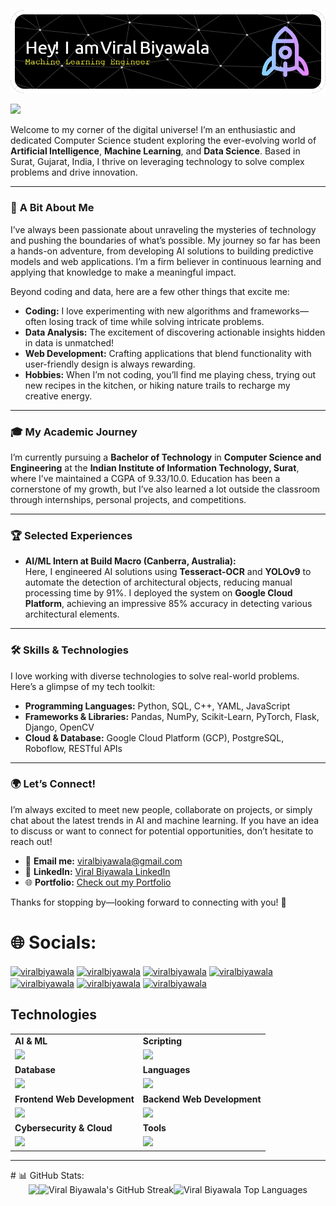 ![Banner-image](github-header-image.png) 

[![](https://visitcount.itsvg.in/api?id=ViralBIyawala&icon=6&color=6)](https://visitcount.itsvg.in)

Welcome to my corner of the digital universe! I’m an enthusiastic and dedicated Computer Science student exploring the ever-evolving world of **Artificial Intelligence**, **Machine Learning**, and **Data Science**. Based in Surat, Gujarat, India, I thrive on leveraging technology to solve complex problems and drive innovation.

---

### 🌟 **A Bit About Me**

I’ve always been passionate about unraveling the mysteries of technology and pushing the boundaries of what’s possible. My journey so far has been a hands-on adventure, from developing AI solutions to building predictive models and web applications. I’m a firm believer in continuous learning and applying that knowledge to make a meaningful impact.

Beyond coding and data, here are a few other things that excite me:

- **Coding:** I love experimenting with new algorithms and frameworks—often losing track of time while solving intricate problems.
- **Data Analysis:** The excitement of discovering actionable insights hidden in data is unmatched!
- **Web Development:** Crafting applications that blend functionality with user-friendly design is always rewarding.
- **Hobbies:** When I’m not coding, you’ll find me playing chess, trying out new recipes in the kitchen, or hiking nature trails to recharge my creative energy.

---

### 🎓 **My Academic Journey**

I’m currently pursuing a **Bachelor of Technology** in **Computer Science and Engineering** at the **Indian Institute of Information Technology, Surat**, where I’ve maintained a CGPA of 9.33/10.0. Education has been a cornerstone of my growth, but I’ve also learned a lot outside the classroom through internships, personal projects, and competitions.

---

### 🏆 **Selected Experiences**

- **AI/ML Intern at Build Macro (Canberra, Australia):**  
  Here, I engineered AI solutions using **Tesseract-OCR** and **YOLOv9** to automate the detection of architectural objects, reducing manual processing time by 91%. I deployed the system on **Google Cloud Platform**, achieving an impressive 85% accuracy in detecting various architectural elements.

---

### 🛠️ **Skills & Technologies**

I love working with diverse technologies to solve real-world problems. Here’s a glimpse of my tech toolkit:

- **Programming Languages:** Python, SQL, C++, YAML, JavaScript
- **Frameworks & Libraries:** Pandas, NumPy, Scikit-Learn, PyTorch, Flask, Django, OpenCV
- **Cloud & Database:** Google Cloud Platform (GCP), PostgreSQL, Roboflow, RESTful APIs

---

### 🌍 **Let’s Connect!**

I’m always excited to meet new people, collaborate on projects, or simply chat about the latest trends in AI and machine learning. If you have an idea to discuss or want to connect for potential opportunities, don’t hesitate to reach out!

- 📧 **Email me:** viralbiyawala@gmail.com  
- 🔗 **LinkedIn:** [Viral Biyawala LinkedIn](https://www.linkedin.com/in/viralbiyawala)  
- 🌐 **Portfolio:** [Check out my Portfolio](https://viralbiyawala.pythonanywhere.com)

Thanks for stopping by—looking forward to connecting with you! 🚀


# 🌐 Socials:
<a href="https://linkedin.com/in/viralbiyawala" target="blank"><img align="center" src="https://img.shields.io/badge/LinkedIn-0077B5?style=for-the-badge&logo=linkedin&logoColor=white" alt="viralbiyawala"/></a>
<a href="https://www.datacamp.com/portfolio/ViralBiyawala" target="blank"><img align="center" src="https://img.shields.io/badge/Datacamp-05192D?style=for-the-badge&logo=datacamp&logoColor=65FF8F" alt="viralbiyawala"/></a>
<a href="https://www.leetcode.com/viralbiyawala/" target="blank"><img align="center" src="https://img.shields.io/badge/-LeetCode-FFA116?style=for-the-badge&logo=LeetCode&logoColor=black" alt="viralbiyawala" /></a>
<a href="https://www.codechef.com/users/viralbiyawala" target="blank"><img align="center" src="https://img.shields.io/badge/Codechef-%23B92B27.svg?&style=for-the-badge&logo=Codechef&logoColor=white" alt="viralbiyawala"/></a>
<a href="https://github.com/ViralBiyawala" target="blank"><img align="center" src="https://img.shields.io/badge/GitHub-100000?style=for-the-badge&logo=github&logoColor=white" alt="viralbiyawala"/></a>
<a href="https://codeforces.com/profile/viralbiyawala" target="blank"><img align="center" src="https://img.shields.io/badge/Codeforces-445f9d?style=for-the-badge&logo=Codeforces&logoColor=white" alt="viralbiyawala"/></a>
<a href="https://kaggle.com/viralbiyawala" target="blank"><img align="center" src="https://img.shields.io/badge/Kaggle-20BEFF?style=for-the-badge&logo=Kaggle&logoColor=white" alt="viralbiyawala"/></a>

## Technologies
<table>
<tr>
	<td><strong>AI & ML</strong></td>
	<td><strong>Scripting</strong></td>
</tr>
<tr>
		<td><img src = "https://skillicons.dev/icons?i=pytorch,sklearn,opencv,py&theme=dark"></td>
		<td><img src = "https://skillicons.dev/icons?i=bash,git,powershell&theme=dark"></td>
</tr>
<tr>
	<td><strong>Database</strong></td>
	<td><strong>Languages</strong></td>
</tr>
<tr>
		<td><img src = "https://skillicons.dev/icons?i=postgresql,mysql,gcp&theme=dark"></td>
		<td><img src = "https://skillicons.dev/icons?i=py,cpp,c,js,php,html,css&theme=dark"></td>
</tr>

<tr>
	<td><strong>Frontend Web Development</strong></td>
	<td><strong>Backend Web Development</strong></td>
</tr>
<tr>
		<td><img src = "https://skillicons.dev/icons?i=html,js,css,jquery&theme=dark"></td>
		<td><img src = "https://skillicons.dev/icons?i=flask,django&theme=dark"></td>
</tr>
<tr>
	<td><strong>Cybersecurity & Cloud</strong></td>
	<td><strong>Tools</strong></td>
</tr>
<tr>
	<td><img src = "https://skillicons.dev/icons?i=gcp,aws,linux&theme=dark"></td>
	<td><img src = "https://skillicons.dev/icons?i=github,vscode,postman&theme=dark"></td>
</tr>
</table>

<hr/>
# 📊 GitHub Stats:
<div style="display: flex; justify-content: center;">
  <img src="https://github-readme-stats.anuraghazra1.vercel.app/api?username=ViralBiyawala&show_icons=true" /> <br/>
  <img src="https://github-readme-streak-stats.herokuapp.com/?user=ViralBiyawala" alt="Viral Biyawala's GitHub Streak" /> <br/>
  <img src="https://github-readme-stats.vercel.app/api/top-langs/?username=ViralBiyawala&theme=light&hide_border=false&include_all_commits=true&count_private=false&layout=compact" alt="Viral Biyawala Top Languages" />
</div>

<!-- Proudly created with GPRM ( https://gprm.itsvg.in ) -->

